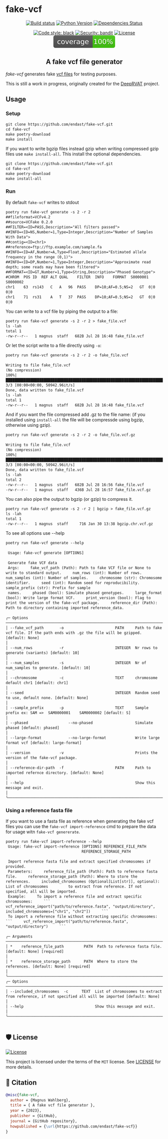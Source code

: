 # fake-vcf

<div align="center">

[![Build status](https://github.com/endast/fake-vcf/workflows/build/badge.svg?branch=master&event=push)](https://github.com/endast/fake-vcf/actions?query=workflow%3Abuild)
[![Python Version](https://img.shields.io/pypi/pyversions/fake-vcf.svg)](https://pypi.org/project/fake-vcf/)
[![Dependencies Status](https://img.shields.io/badge/dependencies-up%20to%20date-brightgreen.svg)](https://github.com/endast/fake-vcf/pulls?utf8=%E2%9C%93&q=is%3Apr%20author%3Aapp%2Fdependabot)

[![Code style: black](https://img.shields.io/badge/code%20style-black-000000.svg)](https://github.com/psf/black)
[![Security: bandit](https://img.shields.io/badge/security-bandit-green.svg)](https://github.com/PyCQA/bandit)
[![License](https://img.shields.io/github/license/endast/fake-vcf)](https://github.com/endast/fake-vcf/blob/main/LICENSE)
![Coverage Report](assets/images/coverage.svg)

## A fake vcf file generator

</div>

*fake-vcf* generates fake [vcf files](https://en.wikipedia.org/wiki/Variant_Call_Format) for testing purposes.

This is still a work in progress, originally created for the [DeepRVAT](https://github.com/PMBio/deeprvat) project.

## Usage

### Setup

```shell
git clone https://github.com/endast/fake-vcf.git
cd fake-vcf
make poetry-download
make install
```

If you want to write bgzip files instead gzip when writing compressed gzip files use `make install-all`. This
install the optional dependencies.

```shell
git clone https://github.com/endast/fake-vcf.git
cd fake-vcf
make poetry-download
make install-all
```

### Run

By default `fake-vcf` writes to stdout

```shell
poetry run fake-vcf generate -s 2 -r 2
##fileformat=VCFv4.2
##source=VCFake 0.2.0
##FILTER=<ID=PASS,Description="All filters passed">
##INFO=<ID=NS,Number=1,Type=Integer,Description="Number of Samples With Data">
##contig=<ID=chr1>
##reference=ftp://ftp.example.com/sample.fa
##INFO=<ID=AF,Number=A,Type=Float,Description="Estimated allele frequency in the range (0,1)">
##INFO=<ID=DP,Number=1,Type=Integer,Description="Approximate read depth; some reads may have been filtered">
##FORMAT=<ID=GT,Number=1,Type=String,Description="Phased Genotype">
#CHROM	POS	ID	REF	ALT	QUAL	FILTER	INFO	FORMAT	S0000001	S0000002
chr1	63	rs143	C	A	96	PASS	DP=10;AF=0.5;NS=2	GT	0|0	0|0
chr1	71	rs31	A	T	37	PASS	DP=10;AF=0.5;NS=2	GT	0|0	0|0

```

You can write to a vcf file by piping the output to a file:

```shell
poetry run fake-vcf generate -s 2 -r 2 > fake_file.vcf
ls -lah
total 1
-rw-r--r--   1 magnus  staff   682B Jul 28 16:48 fake_file.vcf
```

Or let the script write to a file directly using `-o`:

```shell
poetry run fake-vcf generate -s 2 -r 2 -o fake_file.vcf

Writing to file fake_file.vcf
(No compression)
100%|████████████████████████████████████████████████████████████████████████████████████████████████████████████████████| 3/3 [00:00<00:00, 50942.96it/s]
Done, data written to fake_file.vcf
ls -lah
total 1
-rw-r--r--   1 magnus  staff   682B Jul 28 16:48 fake_file.vcf
```

And if you want the file compressed add .gz to the file name:
(if you installed using `install-all` the file will be compressde using bgzip, otherwise using gzip).

```shell
poetry run fake-vcf generate -s 2 -r 2 -o fake_file.vcf.gz

Writing to file fake_file.vcf
(No compression)
100%|████████████████████████████████████████████████████████████████████████████████████████████████████████████████████| 3/3 [00:00<00:00, 50942.96it/s]
Done, data written to fake_file.vcf
ls -lah
total 2
-rw-r--r--   1 magnus  staff   682B Jul 28 16:56 fake_file.vcf
-rw-r--r--   1 magnus  staff   436B Jul 28 16:57 fake_file.vcf.gz
```

You can also pipe the output to bgzip (or gzip) to compress it.

```shell
poetry run fake-vcf generate -s 2 -r 2 | bgzip > fake_file.vcf.gz
ls -lah
total 1
-rw-r--r--   1 magnus  staff     716 Jan 30 13:38 bgzip.chr.vcf.gz
```

To see all options use --help

```shell
poetry run fake-vcf generate --help                   
                                                                                                                                                                                                                                                                                                                      
 Usage: fake-vcf generate [OPTIONS]                                                                                                                                                                                                                                                                                   
                                                                                                                                                                                                                                                                                                                      
 Generate fake VCF data                                                                                                                                                                                                                                                                                               
 Args:     fake_vcf_path (Path): Path to fake VCF file or None to write to standard output.     num_rows (int): Number of rows.     num_samples (int): Number of samples.     chromosome (str): Chromosome identifier.     seed (int): Random seed for reproducibility.     sample_prefix (str): Prefix for sample    
 names.     phased (bool): Simulate phased genotypes.     large_format (bool): Write large format VCF.     print_version (bool): Flag to print the version of the fake-vcf package.     reference_dir (Path): Path to directory containing imported reference_data.                                                   
                                                                                                                                                                                                                                                                                                                      
╭─ Options ──────────────────────────────────────────────────────────────────────────────────────────────────────────────────────────────────────────────────────────────────────────────────────────────────────────────────────────────────────────────────────────────────────────────────────────────────────────╮
│ --fake_vcf_path       -o                       PATH     Path to fake vcf file. If the path ends with .gz the file will be gzipped. [default: None]                                                                                                                                                                 │
│ --num_rows            -r                       INTEGER  Nr rows to generate (variants) [default: 10]                                                                                                                                                                                                               │
│ --num_samples         -s                       INTEGER  Nr of num_samples to generate. [default: 10]                                                                                                                                                                                                               │
│ --chromosome          -c                       TEXT     chromosome default chr1 [default: chr1]                                                                                                                                                                                                                    │
│ --seed                                         INTEGER  Random seed to use, default none. [default: None]                                                                                                                                                                                                          │
│ --sample_prefix       -p                       TEXT     Sample prefix ex: SAM =>  SAM0000001    SAM0000002 [default: S]                                                                                                                                                                                            │
│ --phased                  --no-phased                   Simulate phased [default: phased]                                                                                                                                                                                                                          │
│ --large-format            --no-large-format             Write large format vcf [default: large-format]                                                                                                                                                                                                             │
│ --version             -v                                Prints the version of the fake-vcf package.                                                                                                                                                                                                                │
│ --reference-dir-path  -f                       PATH     Path to imported refernce directory. [default: None]                                                                                                                                                                                                       │
│ --help                                                  Show this message and exit.                                                                                                                                                                                                                                │
╰────────────────────────────────────────────────────────────────────────────────────────────────────────────────────────────────────────────────────────────────────────────────────────────────────────────────────────────────────────────────────────────────────────────────────────────────────────────────────╯

```

### Using a reference fasta file
If you want to use a fasta file as reference when generating the fake vcf files you can use the `fake-vcf import-reference` cmd to prepare the data for usage witn `fake-vcf genererate`.

```shell
poetry run fake-vcf import-reference --help
 Usage: fake-vcf import-reference [OPTIONS] REFERENCE_FILE_PATH                                                                                                                                                                                                                                                       
                                  REFERENCE_STORAGE_PATH                                                                                                                                                                                                                                                              
                                                                                                                                                                                                                                                                                                                      
 Import reference fasta file and extract specified chromosomes if provided.                                                                                                                                                                                                                                           
 Parameters:     reference_file_path (Path): Path to reference fasta file.     reference_storage_path (Path): Where to store the references.     included_chromosomes (Optional[List[str]], optional): List of chromosomes         to extract from reference. If not specified, all will be imported.                 
 Example:     To import a reference file and extract specific chromosomes:     ```     vcf_reference_import("path/to/reference.fasta", "output/directory", included_chromosomes=["chr1", "chr2"])     ```                                                                                                             
 To import a reference file without extracting specific chromosomes:     ```     vcf_reference_import("path/to/reference.fasta", "output/directory")     ```                                                                                                                                                          
                                                                                                                                                                                                                                                                                                                      
╭─ Arguments ────────────────────────────────────────────────────────────────────────────────────────────────────────────────────────────────────────────────────────────────────────────────────────────────────────────────────────────────────────────────────────────────────────────────────────────────────────╮
│ *    reference_file_path         PATH  Path to reference fasta file. [default: None] [required]                                                                                                                                                                                                                    │
│ *    reference_storage_path      PATH  Where to store the references. [default: None] [required]                                                                                                                                                                                                                   │
╰────────────────────────────────────────────────────────────────────────────────────────────────────────────────────────────────────────────────────────────────────────────────────────────────────────────────────────────────────────────────────────────────────────────────────────────────────────────────────╯
╭─ Options ──────────────────────────────────────────────────────────────────────────────────────────────────────────────────────────────────────────────────────────────────────────────────────────────────────────────────────────────────────────────────────────────────────────────────────────────────────────╮
│ --included_chromosomes  -c      TEXT  List of chromosomes to extract from reference, if not specified all will be imported [default: None]                                                                                                                                                                         │
│ --help                                Show this message and exit.                                                                                                                                                                                                                                                  │
╰────────────────────────────────────────────────────────────────────────────────────────────────────────────────────────────────────────────────────────────────────────────────────────────────────────────────────────────────────────────────────────────────────────────────────────────────────────────────────╯


```


## 🛡 License

[![License](https://img.shields.io/github/license/endast/fake-vcf)](https://github.com/endast/fake-vcf/blob/main/LICENSE)

This project is licensed under the terms of the `MIT` license.
See [LICENSE](https://github.com/endast/fake-vcf/blob/main/LICENSE) for more details.

## 📃 Citation

```bibtex
@misc{fake-vcf,
  author = {Magnus Wahlberg},
  title = { A fake vcf file generator },
  year = {2023},
  publisher = {GitHub},
  journal = {GitHub repository},
  howpublished = {\url{https://github.com/endast/fake-vcf}}
}
```
